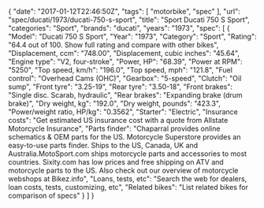{
    "date": "2017-01-12T22:46:50Z",
    "tags": [
        "motorbike",
        "spec"
    ],
    "url": "spec\/ducati\/1973\/ducati-750-s-sport",
    "title": "Sport Ducati 750 S Sport",
    "categories": "Sport",
    "brands": "ducati",
    "years": "1973",
    "spec": [
        {
            "Model": "Ducati 750 S Sport",
            "Year": "1973",
            "Category": "Sport",
            "Rating": "64.4 out of 100. Show full rating and compare with other bikes",
            "Displacement, ccm": "748.00",
            "Displacement, cubic inches": "45.64",
            "Engine type": "V2, four-stroke",
            "Power, HP": "68.39",
            "Power at RPM": "5250",
            "Top speed, km\/h": "196.0",
            "Top speed, mph": "121.8",
            "Fuel control": "Overhead Cams (OHC)",
            "Gearbox": "5-speed",
            "Clutch": "Oil sump",
            "Front tyre": "3.25-19",
            "Rear tyre": "3.50-18",
            "Front brakes": "Single disc. Scarab, hydraulic",
            "Rear brakes": "Expanding brake (drum brake)",
            "Dry weight, kg": "192.0",
            "Dry weight, pounds": "423.3",
            "Power\/weight ratio, HP\/kg": "0.3562",
            "Starter": "Electric",
            "Insurance costs": "Get estimated US insurance cost with a quote from Allstate Motorcycle Insurance",
            "Parts finder": "Chaparral provides online schematics & OEM parts for the US.   Motorcycle Superstore provides an easy-to-use parts finder. Ships to the US, Canada, UK and Australia.MotoSport.com ships motorcycle parts and accessories to most countries.    Sixity.com has low prices and free shipping on ATV and motorcycle parts to the US. Also check out our overview of motorcycle webshops at Bikez.info",
            "Loans, tests, etc": "Search the web for dealers, loan costs, tests, customizing, etc",
            "Related bikes": "List related bikes for comparison of specs"
        }
    ]
}